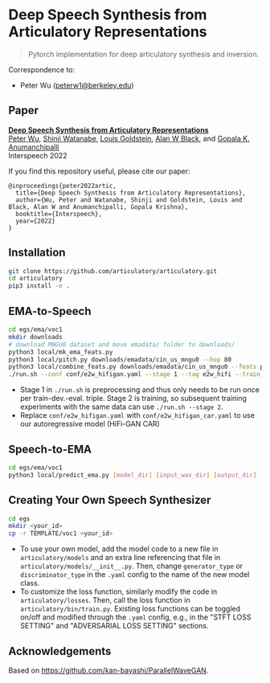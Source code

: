 # Deep Speech Synthesis from Articulatory Representations

> Pytorch implementation for deep articulatory synthesis and inversion.

Correspondence to: 

  - Peter Wu (peterw1@berkeley.edu)

## Paper

[**Deep Speech Synthesis from Articulatory Representations**](http://arxiv.org/abs/2209.06337)<br>
[Peter Wu](https://peter.onrender.com/), [Shinji Watanabe](https://sites.google.com/view/shinjiwatanabe), [Louis Goldstein](https://sail.usc.edu/~lgoldste/me/), [Alan W Black](https://www.cs.cmu.edu/~awb/), and [Gopala K. Anumanchipalli](https://www2.eecs.berkeley.edu/Faculty/Homepages/gopala.html)<br>
Interspeech 2022

If you find this repository useful, please cite our paper:

```
@inproceedings{peter2022artic,
  title={Deep Speech Synthesis from Articulatory Representations},
  author={Wu, Peter and Watanabe, Shinji and Goldstein, Louis and Black, Alan W and Anumanchipalli, Gopala Krishna},
  booktitle={Interspeech},
  year={2022}
}
```

## Installation

```bash
git clone https://github.com/articulatory/articulatory.git
cd articulatory
pip3 install -e .
```

## EMA-to-Speech

```bash
cd egs/ema/voc1
mkdir downloads
# download MNGU0 dataset and move emadata/ folder to downloads/
python3 local/mk_ema_feats.py
python3 local/pitch.py downloads/emadata/cin_us_mngu0 --hop 80
python3 local/combine_feats.py downloads/emadata/cin_us_mngu0 --feats pitch actions -o fnema
./run.sh --conf conf/e2w_hifigan.yaml --stage 1 --tag e2w_hifi --train_set mngu0_train_fnema --dev_set mngu0_val_fnema --eval_set mngu0_test_fnema
```

- Stage 1 in `./run.sh` is preprocessing and thus only needs to be run once per train-dev.-eval. triple. Stage 2 is training, so subsequent training experiments with the same data can use `./run.sh --stage 2`.
- Replace `conf/e2w_hifigan.yaml` with `conf/e2w_hifigan_car.yaml` to use our autoregressive model (HiFi-GAN CAR)

## Speech-to-EMA

```bash
cd egs/ema/voc1
python3 local/predict_ema.py [model_dir] [input_wav_dir] [output_dir]
```

## Creating Your Own Speech Synthesizer

```bash
cd egs
mkdir <your_id>
cp -r TEMPLATE/voc1 <your_id>
```

- To use your own model, add the model code to a new file in `articulatory/models` and an extra line referencing that file in `articulatory/models/__init__.py`. Then, change `generator_type` or `discriminator_type` in the `.yaml` config to the name of the new model class.
- To customize the loss function, similarly modify the code in `articulatory/losses`. Then, call the loss function in `articulatory/bin/train.py`. Existing loss functions can be toggled on/off and modified through the `.yaml` config, e.g., in the "STFT LOSS SETTING" and "ADVERSARIAL LOSS SETTING" sections.

## Acknowledgements

Based on https://github.com/kan-bayashi/ParallelWaveGAN.
